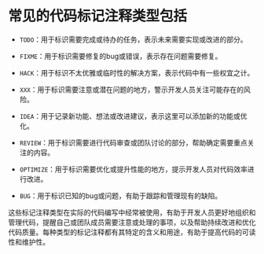 # 常见的代码标记注释类型包括

* `TODO`：用于标识需要完成或待办的任务，表示未来需要实现或改进的部分。

* `FIXME`：用于标识需要修复的bug或错误，表示存在问题需要修复。

* `HACK`：用于标识不太优雅或临时性的解决方案，表示代码中有一些权宜之计。

* `XXX`：用于标识需要注意或潜在问题的地方，警示开发人员关注可能存在的风险。

* `IDEA`：用于记录新功能、想法或改进建议，表示这里可以添加新的功能或优化。

* `REVIEW`：用于标识需要进行代码审查或团队讨论的部分，帮助确定需要重点关注的内容。

* `OPTIMIZE`：用于标识需要优化或提升性能的地方，提示开发人员对代码效率进行改进。

* `BUG`：用于标识已知的bug或问题，有助于跟踪和管理现有的缺陷。

这些标记注释类型在实际的代码编写中经常被使用，有助于开发人员更好地组织和管理代码，提醒自己或团队成员需要注意或处理的事项，以及帮助持续改进和优化代码质量。每种类型的标记注释都有其特定的含义和用途，有助于提高代码的可读性和维护性。


